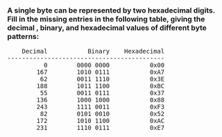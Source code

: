 ### A single byte can be represented by two hexadecimal digits. Fill in the missing entries in the following table, giving the decimal , binary, and hexadecimal values of different byte patterns:

<pre>
    Decimal           Binary    Hexadecimal
-------------------------------------------
          0        0000 0000           0x00
        167        1010 0111           0xA7
         62        0011 1110           0x3E
        188        1011 1100           0xBC
         55        0011 0111           0x37
        136        1000 1000           0x88
        243        1111 0011           0xF3
         82        0101 0010           0x52
        172        1010 1100           0xAC
        231        1110 0111           0xE7
</pre>

